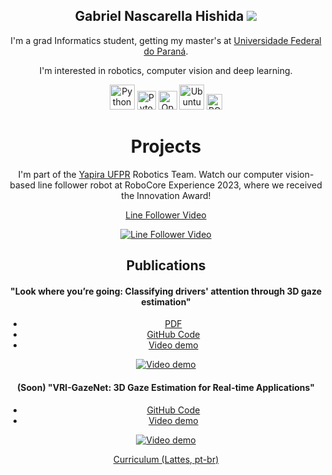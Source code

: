 <div style="text-align: center;">

 <h2>Gabriel Nascarella Hishida <img class="profile-picture" src="https://avatars.githubusercontent.com/u/55661167?v=4"></h2>

<p>I'm a grad Informatics student, getting my master's at <a href="https://web.inf.ufpr.br/bcc/">Universidade Federal do Paraná</a>.</p> 
<p>I'm interested in robotics, computer vision and deep learning.</p>

<div class="icon-container">
        <a href="https://www.python.org/"><img class="icon_img" alt="Python" width="40px" src="https://img.icons8.com/color/240/000000/python.png"></a>
        <a href="https://pytorch.org/"><img class="icon_img" alt="Pytorch" width="30px" src="https://raw.githubusercontent.com/pytorch/pytorch/main/docs/source/_static/img/pytorch-logo-dark.png"></a>
        <a href="https://opencv.org/"><img class="icon_img" alt="OpenCV" width="30px" src="https://opencv.org/wp-content/uploads/2022/05/logo.png"></a>
        <a href="https://ubuntu.com/"><img class="icon_img" alt="Ubuntu" width="40px" src="https://img.icons8.com/color/96/000000/ubuntu--v1.png"></a>
        <a href="https://www.ros.org/"><img class="icon_img" alt="ROS" height="25px" src="https://upload.wikimedia.org/wikipedia/commons/thumb/b/bb/Ros_logo.svg/1280px-Ros_logo.svg.png"></a>
    </div>

<h1>Projects</h1>

<p>I'm part of the <a href="https://www.facebook.com/ufpr.yapira">Yapira UFPR</a> Robotics Team. Watch our computer vision-based line follower robot at RoboCore Experience 2023, where we received the Innovation Award!</p>

<a href="https://www.youtube.com/watch?v=ufpI7cly8JM">Line Follower Video</a>

<a href="https://www.youtube.com/watch?v=ufpI7cly8JM"><img src="https://img.youtube.com/vi/ufpI7cly8JM/0.jpg" alt="Line Follower Video"></a>

<h2>Publications</h2>

<h4>"Look where you’re going: Classifying drivers' attention through 3D gaze estimation"</h4>
<ul>
    <li><a href="./Thesis_LWYG.pdf">PDF</a></li>
    <li><a href="https://github.com/VRI-UFPR/LWYG-drivers-attention">GitHub Code</a></li>
    <li><a href="https://www.youtube.com/watch?v=_muyewFN-GU">Video demo</a></li>
</ul>

<a href="https://www.youtube.com/watch?v=_muyewFN-GU"><img src="https://img.youtube.com/vi/_muyewFN-GU/0.jpg" alt="Video demo"></a>

<h4>(Soon) "VRI-GazeNet: 3D Gaze Estimation for Real-time Applications"</h4>
<ul>
    <li><a href="https://github.com/VRI-UFPR/GazeNet">GitHub Code</a></li>
    <li><a href="https://www.youtube.com/watch?v=s49nZorNE7A">Video demo</a></li>
</ul>

<a href="https://www.youtube.com/watch?v=s49nZorNE7A"><img src="https://img.youtube.com/vi/s49nZorNE7A/0.jpg" alt="Video demo"></a>

<p><a href="http://lattes.cnpq.br/5118923055291342">Curriculum (Lattes, pt-br)</a></p>
</div>
